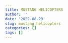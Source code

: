 ```yaml
---
title: MUSTANG HELICOPTERS
author: ''
date: '2022-08-29'
slug: mustang_helicopters
categories: []
tags: []
---
```

